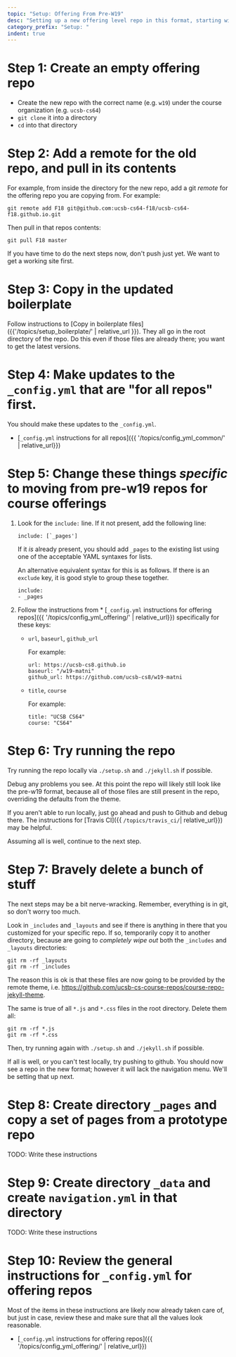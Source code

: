 ```yaml
---
topic: "Setup: Offering From Pre-W19"
desc: "Setting up a new offering level repo in this format, starting with a pre-W19 repo"
category_prefix: "Setup: "
indent: true
---
```


# Step 1: Create an empty offering repo

* Create the new repo with the correct name (e.g. `w19`) under the course organization (e.g. `ucsb-cs64`) 
* `git clone` it into a directory
* `cd` into that directory

# Step 2: Add a remote for the old repo, and pull in its contents

For example, from inside the directory for the new repo, add a git *remote* for the offering
repo you are copying from.  For example:

```
git remote add F18 git@github.com:ucsb-cs64-f18/ucsb-cs64-f18.github.io.git
```

Then pull in that repos contents:

```
git pull F18 master
```

If you have time to do the next steps now, don't push just yet.  We want to get a working site first.

# Step 3: Copy in the updated boilerplate

Follow instructions to [Copy in boilerplate files]({{'/topics/setup_boilerplate/' | relative_url }}).
They all go in the root directory of the repo.  Do this even if those files are already there;
you want to get the latest versions.

# Step 4: Make updates to the `_config.yml` that are "for all repos" first.

You should make these updates to the `_config.yml`.  

* [`_config.yml` instructions for all repos]({{ '/topics/config_yml_common/'  | relative_url}})

# Step 5:  Change these things *specific* to moving from pre-w19 repos for course offerings


1. Look for the `include:` line.  If it not present, add the following line:
   ```
   include: [`_pages']
   ```
   If it *is* already present, you should add `_pages` to the existing list using one of the acceptable
   YAML syntaxes for lists.
   
   An alternative equivalent syntax for this is as follows.  If there is an `exclude` key, it is good style to group these together.
   
   ```
   include:
   - _pages
   ```
   
2. Follow the instructions from * [`_config.yml` instructions for offering repos]({{ '/topics/config_yml_offering/' | relative_url}})
   specifically for these keys:
   *  `url`, `baseurl`, `github_url`
   
      For example:
      ```
      url: https://ucsb-cs8.github.io 
      baseurl: "/w19-matni"  
      github_url: https://github.com/ucsb-cs8/w19-matni
      ```
      
   *  `title`, `course`
      
      For example:
      ```
      title: "UCSB CS64"
      course: "CS64"
      ```
   
# Step 6:  Try running the repo

Try running the repo locally via `./setup.sh` and `./jekyll.sh` if possible.

Debug any problems you see.  At this point the repo will likely still look like the pre-w19 format, because all of those files
are still present in the repo, overriding the defaults from the theme.

If you aren't able to run locally, just go ahead and push to Github and debug there.   The instructions for [Travis CI]({{ `/topics/travis_ci/`| relative_url}}) may be helpful.

Assuming all is well, continue to the next step.   
   
# Step 7:  Bravely delete a bunch of stuff

The next steps may be a bit nerve-wracking.  Remember, everything is in git, so don't worry too much.

Look in `_includes` and `_layouts` and see if there is anything in there that you customized for your specific repo.
If so, temporarily copy it to another directory, because are going to *completely wipe out* both the `_includes` and `_layouts` directories:

```
git rm -rf _layouts
git rm -rf _includes
```

The reason this is ok is that these files are now going to be provided by the remote theme, i.e. <https://github.com/ucsb-cs-course-repos/course-repo-jekyll-theme>.

The same is true of all `*.js` and `*.css` files in the root directory.  Delete them all:

```
git rm -rf *.js
git rm -rf *.css
```

Then, try running again with `./setup.sh` and `./jekyll.sh` if possible.

If all is well, or you can't test locally, try pushing to github.  You should now see a repo in the new format; however it will lack the navigation menu.  We'll be setting that up next.

# Step 8:  Create directory `_pages` and copy a set of pages from a prototype repo

TODO: Write these instructions

# Step 9:  Create directory `_data` and create `navigation.yml` in that directory

TODO: Write these instructions

# Step 10:  Review the general instructions for `_config.yml` for offering repos

Most of the items in these instructions are likely now already taken care of, but just in case, review these and make sure
that all the values look reasonable.

* [`_config.yml` instructions for offering repos]({{ '/topics/config_yml_offering/' | relative_url}})


